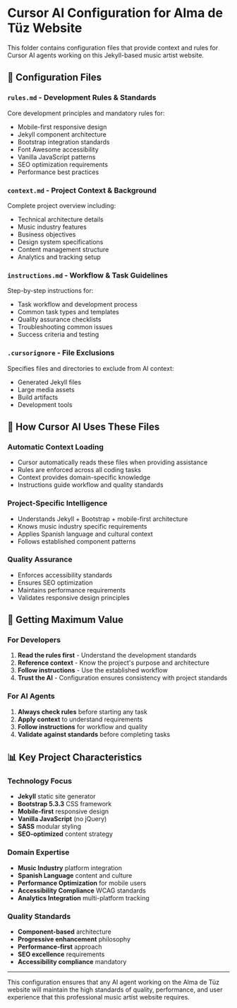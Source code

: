 # Cursor AI Configuration for Alma de Tüz Website

This folder contains configuration files that provide context and rules for Cursor AI agents working on this Jekyll-based music artist website.

## 📁 Configuration Files

### `rules.md` - Development Rules & Standards
Core development principles and mandatory rules for:
- Mobile-first responsive design
- Jekyll component architecture
- Bootstrap integration standards
- Font Awesome accessibility
- Vanilla JavaScript patterns
- SEO optimization requirements
- Performance best practices

### `context.md` - Project Context & Background
Complete project overview including:
- Technical architecture details
- Music industry features
- Business objectives
- Design system specifications
- Content management structure
- Analytics and tracking setup

### `instructions.md` - Workflow & Task Guidelines
Step-by-step instructions for:
- Task workflow and development process
- Common task types and templates
- Quality assurance checklists
- Troubleshooting common issues
- Success criteria and testing

### `.cursorignore` - File Exclusions
Specifies files and directories to exclude from AI context:
- Generated Jekyll files
- Large media assets
- Build artifacts
- Development tools

## 🎯 How Cursor AI Uses These Files

### Automatic Context Loading
- Cursor automatically reads these files when providing assistance
- Rules are enforced across all coding tasks
- Context provides domain-specific knowledge
- Instructions guide workflow and quality standards

### Project-Specific Intelligence
- Understands Jekyll + Bootstrap + mobile-first architecture
- Knows music industry specific requirements
- Applies Spanish language and cultural context
- Follows established component patterns

### Quality Assurance
- Enforces accessibility standards
- Ensures SEO optimization
- Maintains performance requirements
- Validates responsive design principles

## 🚀 Getting Maximum Value

### For Developers
1. **Read the rules first** - Understand the development standards
2. **Reference context** - Know the project's purpose and architecture
3. **Follow instructions** - Use the established workflow
4. **Trust the AI** - Configuration ensures consistency with project standards

### For AI Agents
1. **Always check rules** before starting any task
2. **Apply context** to understand requirements
3. **Follow instructions** for workflow and quality
4. **Validate against standards** before completing tasks

## 📊 Key Project Characteristics

### Technology Focus
- **Jekyll** static site generator
- **Bootstrap 5.3.3** CSS framework
- **Mobile-first** responsive design
- **Vanilla JavaScript** (no jQuery)
- **SASS** modular styling
- **SEO-optimized** content strategy

### Domain Expertise
- **Music Industry** platform integration
- **Spanish Language** content and culture
- **Performance Optimization** for mobile users
- **Accessibility Compliance** WCAG standards
- **Analytics Integration** multi-platform tracking

### Quality Standards
- **Component-based** architecture
- **Progressive enhancement** philosophy
- **Performance-first** approach
- **SEO excellence** requirements
- **Accessibility compliance** mandatory

---

This configuration ensures that any AI agent working on the Alma de Tüz website will maintain the high standards of quality, performance, and user experience that this professional music artist website requires.
